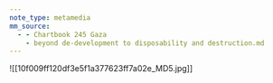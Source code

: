 ```yaml
---
note_type: metamedia
mm_source:
  - - Chartbook 245 Gaza
    - beyond de-development to disposability and destruction.md
---
```


![[10f009ff120df3e5f1a377623ff7a02e_MD5.jpg]]


